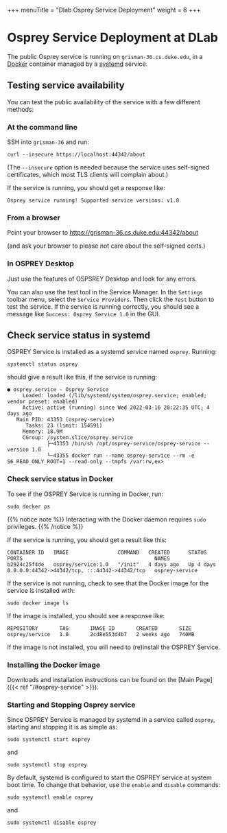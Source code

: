 +++
menuTitle = "Dlab Osprey Service Deployment"
weight = 6
+++


# Osprey Service Deployment at DLab

The public Osprey service is running on `grisman-36.cs.duke.edu`,
in a [Docker][docker] container managed by a [systemd][systemd] service.

[docker]: https://www.docker.com/
[systemd]: https://systemd.io/


## Testing service availability

You can test the public availability of the service with a few different methods:


### At the command line

SSH into `grisman-36` and run:
```shell
curl --insecure https://localhost:44342/about
```

(The `--insecure` option is needed because the service uses
self-signed certificates, which most TLS clients will complain about.)

If the service is running, you should get a response like:
```
Osprey service running! Supported service versions: v1.0
```

### From a browser

Point your browser to https://grisman-36.cs.duke.edu:44342/about

(and ask your browser to please not care about the self-signed certs.)


### In OSPREY Desktop

Just use the features of OSPSREY Desktop and look for any errors.

You can also use the test tool in the Service Manager.
In the `Settings` toolbar menu, select the `Service Providers`.
Then click the `Test` button to test the service.
If the service is running correctly, you should see a message
like `Success: Osprey Service 1.0` in the GUI.


## Check service status in systemd

OSPREY Service is installed as a systemd service named `osprey`.
Running:
```shell
systemctl status osprey
```
should give a result like this, if the service is running:
```
● osprey.service - Osprey Service
     Loaded: loaded (/lib/systemd/system/osprey.service; enabled; vendor preset: enabled)
     Active: active (running) since Wed 2022-03-16 20:22:35 UTC; 4 days ago
   Main PID: 43353 (osprey-service)
      Tasks: 23 (limit: 154591)
     Memory: 18.9M
     CGroup: /system.slice/osprey.service
             ├─43353 /bin/sh /opt/osprey-service/osprey-service --version 1.0
             └─43355 docker run --name osprey-service --rm -e S6_READ_ONLY_ROOT=1 --read-only --tmpfs /var:rw,ex>
```


### Check service status in Docker

To see if the OSPREY Service is running in Docker, run:
```shell
sudo docker ps
```

{{% notice note %}}
Interacting with the Docker daemon requires `sudo` privileges.
{{% /notice %}}

If the service is running, you should get a result like this:
```
CONTAINER ID   IMAGE                COMMAND   CREATED      STATUS      PORTS                                           NAMES
b2924c25f4de   osprey/service:1.0   "/init"   4 days ago   Up 4 days   0.0.0.0:44342->44342/tcp, :::44342->44342/tcp   osprey-service
```

If the service is not running, check to see that the Docker image for the service
is installed with:
```shell
sudo docker image ls
```

If the image is installed, you should see a response like:
```
REPOSITORY       TAG       IMAGE ID       CREATED       SIZE
osprey/service   1.0       2cd8e553d4b7   2 weeks ago   740MB
```
If the image is not installed, you will need to (re)install the OSPREY Service.


### Installing the Docker image

Downloads and installation instructions can be found on the [Main Page]({{< ref "/#osprey-service" >}}).


### Starting and Stopping Osprey service

Since OSPREY Service is managed by systemd in a service called `osprey`,
starting and stopping it is as simple as:
```shell
sudo systemctl start osprey
```
and
```shell
sudo systemctl stop osprey
```

By default, systemd is configured to start the OSPREY service at system boot time.
To change that behavior, use the `enable` and `disable` commands:
```shell
sudo systemctl enable osprey
```
and
```shell
sudo systemctl disable osprey
```
